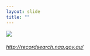 ```yaml
---
layout: slide
title: ""
---
```



<section>
<a class="stretch" href="http://recordsearch.naa.gov.au/"><img class="rotate-left" src="{{ site.baseurl }}/assets/images/recordsearch.png"></a>
<h6 class="rotate-left"><a class="external" href="http://recordsearch.naa.gov.au/">http://recordsearch.naa.gov.au/</a></h6>
</section>